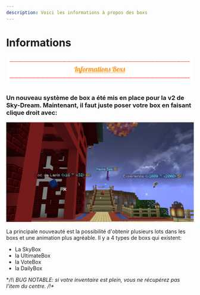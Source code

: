 ```yaml
---
description: Voici les informations à propos des boxs
---
```


# Informations

![](../.gitbook/assets/capture-decran-2021-03-30-153021.png)

### **Un nouveau système de box a été mis en place pour la v2 de Sky-Dream. Maintenant, il faut juste poser votre box en faisant clique droit avec:**

![](../.gitbook/assets/capture-decran-2021-03-31-001327.png)

La principale nouveauté est la possibilité d'obtenir plusieurs lots dans les boxs et une animation plus agréable. Il y a 4 types de boxs qui existent:

* La SkyBox
* la UltimateBox
* la VoteBox
* la DailyBox

**/!\ BUG NOTABLE: si votre inventaire est plein, vous ne récupérez pas l'item du centre. /!\**

